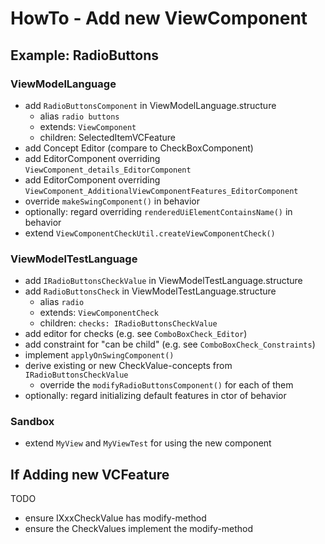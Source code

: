 # HowTo - Add new ViewComponent

## Example: RadioButtons

### ViewModelLanguage

* add `RadioButtonsComponent` in ViewModelLanguage.structure
  * alias `radio buttons`
  * extends: `ViewComponent`
  * children: SelectedItemVCFeature
* add Concept Editor (compare to CheckBoxComponent)
* add EditorComponent overriding `ViewComponent_details_EditorComponent`
* add EditorComponent overriding `ViewComponent_AdditionalViewComponentFeatures_EditorComponent`
* override `makeSwingComponent()` in behavior
* optionally: regard overriding `renderedUiElementContainsName()` in behavior
* extend `ViewComponentCheckUtil.createViewComponentCheck()`

### ViewModelTestLanguage

* add `IRadioButtonsCheckValue` in ViewModelTestLanguage.structure
* add `RadioButtonsCheck` in ViewModelTestLanguage.structure
  * alias `radio`
  * extends: `ViewComponentCheck`
  * children: `checks: IRadioButtonsCheckValue`
* add editor for checks (e.g. see `ComboBoxCheck_Editor`)
* add constraint for "can be child" (e.g. see `ComboBoxCheck_Constraints`)
* implement `applyOnSwingComponent()`
* derive existing or new CheckValue-concepts from `IRadioButtonsCheckValue`
  * override the `modifyRadioButtonsComponent()` for each of them
* optionally: regard initializing default features in ctor of behavior

### Sandbox

* extend `MyView` and `MyViewTest` for using the new component


## If Adding new VCFeature

TODO

* ensure IXxxCheckValue has modify-method
* ensure the CheckValues implement the modify-method

